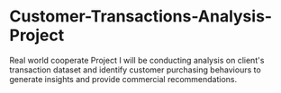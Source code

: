 # Customer-Transactions-Analysis-Project
Real world cooperate Project I will be conducting analysis on client's transaction dataset and identify customer purchasing behaviours to generate insights and provide commercial recommendations.
